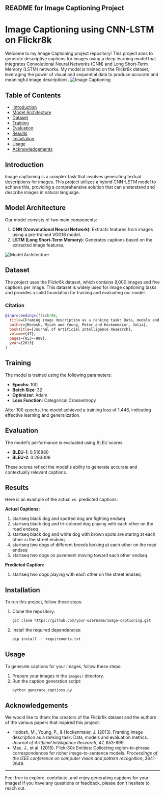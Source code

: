 ## README for Image Captioning Project


# Image Captioning using CNN-LSTM on Flickr8k

Welcome to my Image Captioning project repository! This project aims to generate descriptive captions for images using a deep learning model that integrates Convolutional Neural Networks (CNN) and Long Short-Term Memory (LSTM) networks. My model is trained on the Flickr8k dataset, leveraging the power of visual and sequential data to produce accurate and meaningful image descriptions.
![Image Captioning](https://github.com/melikecolak/image-captioning/assets/73293751/12d0f6c3-dda4-4e8d-a353-195306033fce)

## Table of Contents

- [Introduction](#introduction)
- [Model Architecture](#model-architecture)
- [Dataset](#dataset)
- [Training](#training)
- [Evaluation](#evaluation)
- [Results](#results)
- [Installation](#installation)
- [Usage](#usage)
- [Acknowledgements](#acknowledgements)

## Introduction

Image captioning is a complex task that involves generating textual descriptions for images. This project utilizes a hybrid CNN-LSTM model to achieve this, providing a comprehensive solution that can understand and describe images in natural language.

## Model Architecture

Our model consists of two main components:

1. **CNN (Convolutional Neural Network)**: Extracts features from images using a pre-trained VGG16 model.
2. **LSTM (Long Short-Term Memory)**: Generates captions based on the extracted image features.

![Model Architecture](https://github.com/melikecolak/image-captioning/assets/73293751/c6126250-2715-4382-a420-e0922ee8fb53)

## Dataset

The project uses the Flickr8k dataset, which contains 8,000 images and five captions per image. This dataset is widely used for image captioning tasks and provides a solid foundation for training and evaluating our model.

### Citation

```bibtex
@inproceedings{flickr8k,
  title={Framing image description as a ranking task: Data, models and evaluation metrics},
  author={Hodosh, Micah and Young, Peter and Hockenmaier, Julia},
  booktitle={Journal of Artificial Intelligence Research},
  volume={47},
  pages={853--899},
  year={2013}
}
```

## Training

The model is trained using the following parameters:

- **Epochs**: 100
- **Batch Size**: 32
- **Optimizer**: Adam
- **Loss Function**: Categorical Crossentropy

After 100 epochs, the model achieved a training loss of 1.446, indicating effective learning and generalization.

## Evaluation

The model's performance is evaluated using BLEU scores:

- **BLEU-1**: 0.516880
- **BLEU-2**: 0.293009

These scores reflect the model's ability to generate accurate and contextually relevant captions.

## Results

Here is an example of the actual vs. predicted captions:

**Actual Captions:**
1. startseq black dog and spotted dog are fighting endseq
2. startseq black dog and tri-colored dog playing with each other on the road endseq
3. startseq black dog and white dog with brown spots are staring at each other in the street endseq
4. startseq two dogs of different breeds looking at each other on the road endseq
5. startseq two dogs on pavement moving toward each other endseq

**Predicted Caption:**
1. startseq two dogs playing with each other on the street endseq

## Installation

To run this project, follow these steps:

1. Clone the repository:
   ```bash
   git clone https://github.com/your-username/image-captioning.git
   ```
2. Install the required dependencies:
   ```bash
   pip install -r requirements.txt
   ```

## Usage

To generate captions for your images, follow these steps:

1. Prepare your images in the `images/` directory.
2. Run the caption generation script:
   ```bash
   python generate_captions.py
   ```

## Acknowledgements

We would like to thank the creators of the Flickr8k dataset and the authors of the various papers that inspired this project:

- Hodosh, M., Young, P., & Hockenmaier, J. (2013). Framing image description as a ranking task: Data, models and evaluation metrics. *Journal of Artificial Intelligence Research*, 47, 853-899.
- Mao, J., et al. (2016). Flickr30k Entities: Collecting region-to-phrase correspondences for richer image-to-sentence models. *Proceedings of the IEEE conference on computer vision and pattern recognition*, 2641-2649.

---

Feel free to explore, contribute, and enjoy generating captions for your images! If you have any questions or feedback, please don't hesitate to reach out.
